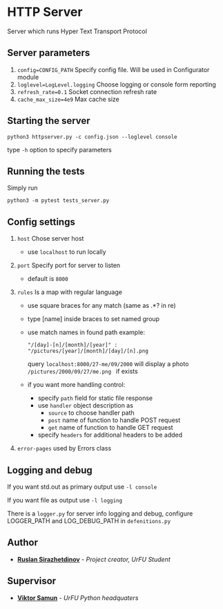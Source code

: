 # HTTP Server

Server which runs Hyper Text Transport Protocol

## Server parameters
1) `config=CONFIG_PATH` Specify config file. Will be used in Configurator
 module
1) `loglevel=LogLevel.logging` Choose logging or console form reporting 
1) `refresh_rate=0.1` Socket connection refresh rate 
1) `cache_max_size=4e9` Max cache size

## Starting the server

```
python3 httpserver.py -c config.json --loglevel console
```

type `-h` option to specify parameters

## Running the tests

Simply run
```
python3 -m pytest tests_server.py
```

## Config settings

1) `host` Chose server host
    * use `localhost` to run locally
2) `port` Specify port for server to listen
    * default is `8000`
3) `rules` Is a map with regular language 
    * use square braces for any match (same as .*? in re)
    * type \[name\] inside braces to set named group
    * use match names in found path
        example: 
        ```
        "/[day]-[n]/[month]/[year]" : "/pictures/[year]/[month]/[day]/[n].png
        ```
        query `localhost:8000/27-me/09/2000` will display 
        a photo `/pictures/2000/09/27/me.png
        ` if exists 
        
    * if you want more handling control:
        * specify `path` field for static file response
        * use `handler` object description as
            * `source` to choose handler path
            * `post` name of function to handle POST request
            * `get` name of function to handle GET request  
        * specify `headers` for additional headers to be added
        
4) `error-pages` used by Errors class

## Logging and debug

If you want std.out as primary output use `-l console`

If you want file as output use `-l logging`

There is a `logger.py` for server info logging and debug, configure
 LOGGER_PATH and LOG_DEBUG_PATH in `defenitions.py`   

## Author

* **[Ruslan Sirazhetdinov](https://github.com/ruslansir)** - *Project creator, UrFU Student*

## Supervisor

* **[Viktor Samun](https://vk.com/victorsamun)** - *UrFU Python headquaters*